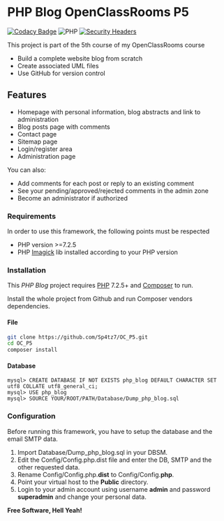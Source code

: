 # PHP Blog OpenClassRooms P5
[![Codacy Badge](https://api.codacy.com/project/badge/Grade/7e03001e53ac4555ae3d45b355afc681)](https://app.codacy.com/manual/Sp4tz7/OC_P5?utm_source=github.com&utm_medium=referral&utm_content=Sp4tz7/OC_P5&utm_campaign=Badge_Grade_Dashboard) ![PHP](https://img.shields.io/badge/PHP-%3E%3D%207.2.5-green) [![Security Headers](https://img.shields.io/badge/SecurityHeaders-A%2B-green)](https://securityheaders.com/?q=https%3A%2F%2Fsiker.ch%2F)

This project is part of the 5th course of my OpenClassRooms course
-  Build a complete website blog from scratch
-  Create associated UML files
-  Use GitHub for version control

## Features

-  Homepage with personal information, blog abstracts and link to administration
-  Blog posts page with comments
-  Contact page
-  Sitemap page
-  Login/register area 
-  Administration page

You can also:
-  Add comments for each post or reply to an existing comment
-  See your pending/approved/rejected comments in the admin zone
-  Become an administrator if authorized

### Requirements

In order to use this framework, the following points must be respected

-  PHP version >=7.2.5
-  PHP [Imagick](http://pecl.php.net/package/imagick/3.4.4/windows) lib installed according to your PHP version

### Installation

This _PHP Blog_ project requires [PHP](https://php.net/) 7.2.5+ and [Composer](https://getcomposer.org/) to run.

Install the whole project from Github and run Composer vendors dependencies.

#### File
```sh
git clone https://github.com/Sp4tz7/OC_P5.git
cd OC_P5
composer install
```

#### Database

```
mysql> CREATE DATABASE IF NOT EXISTS php_blog DEFAULT CHARACTER SET utf8 COLLATE utf8_general_ci;
mysql> USE php_blog
mysql> SOURCE YOUR/ROOT/PATH/Database/Dump_php_blog.sql
```

### Configuration

Before running this framework, you have to setup the database and the email SMTP data.
1.  Import Database/Dump_php_blog.sql in your DBSM.
2.  Edit the Config/Config.php.dist file and enter the DB, SMTP and the other requested data.
3.  Rename Config/Config.php.**dist** to Config/Config.**php**.
4.  Point your virtual host to the **Public** directory.
5.  Login to your admin account using username **admin** and password **superadmin** and change your personal data.

**Free Software, Hell Yeah!**
